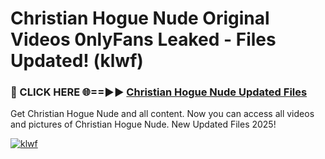 # Christian Hogue Nude Original Videos 0nlyFans Leaked - Files Updated! (klwf)

<h3>🔴 CLICK HERE 🌐==►► <a href="https://tinyurl.com/52m3yx9h" rel="nofollow">Christian Hogue Nude Updated Files</a></h3>

Get Christian Hogue Nude and all content. Now you can access all videos and pictures of Christian Hogue Nude. New Updated Files 2025!

[![klwf](https://i.imgur.com/TnHtlc8.gif)](https://tinyurl.com/52m3yx9h)
